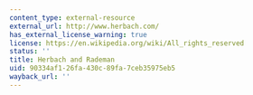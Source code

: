 ```yaml
---
content_type: external-resource
external_url: http://www.herbach.com/
has_external_license_warning: true
license: https://en.wikipedia.org/wiki/All_rights_reserved
status: ''
title: Herbach and Rademan
uid: 90334af1-26fa-430c-89fa-7ceb35975eb5
wayback_url: ''
---
```


